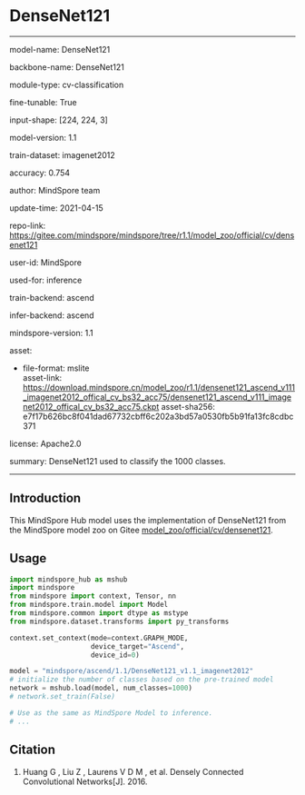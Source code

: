 # DenseNet121

---

model-name: DenseNet121

backbone-name: DenseNet121

module-type: cv-classification

fine-tunable: True

input-shape: [224, 224, 3]

model-version: 1.1

train-dataset: imagenet2012

accuracy: 0.754

author: MindSpore team

update-time: 2021-04-15

repo-link: <https://gitee.com/mindspore/mindspore/tree/r1.1/model_zoo/official/cv/densenet121>

user-id: MindSpore

used-for: inference

train-backend: ascend

infer-backend: ascend

mindspore-version: 1.1

asset:

- file-format: mslite  
  asset-link: <https://download.mindspore.cn/model_zoo/r1.1/densenet121_ascend_v111_imagenet2012_offical_cv_bs32_acc75/densenet121_ascend_v111_imagenet2012_offical_cv_bs32_acc75.ckpt>
  asset-sha256: e7f17b626bc8f041dad67732cbff6c202a3bd57a0530fb5b91fa13fc8cdbc371

license: Apache2.0

summary: DenseNet121 used to classify the 1000 classes.

---

## Introduction

This MindSpore Hub model uses the implementation of DenseNet121 from the MindSpore model zoo on Gitee [model_zoo/official/cv/densenet121](https://gitee.com/mindspore/mindspore/blob/r1.1/model_zoo/official/cv/densenet121/README.md).

## Usage

```python
import mindspore_hub as mshub
import mindspore
from mindspore import context, Tensor, nn
from mindspore.train.model import Model
from mindspore.common import dtype as mstype
from mindspore.dataset.transforms import py_transforms

context.set_context(mode=context.GRAPH_MODE,
                    device_target="Ascend",
                    device_id=0)

model = "mindspore/ascend/1.1/DenseNet121_v1.1_imagenet2012"
# initialize the number of classes based on the pre-trained model
network = mshub.load(model, num_classes=1000)
# network.set_train(False)

# Use as the same as MindSpore Model to inference.
# ...
```

## Citation

1. Huang G , Liu Z , Laurens V D M , et al. Densely Connected Convolutional Networks[J]. 2016.
